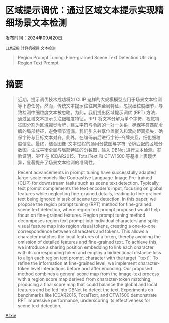 # 区域提示调优：通过区域文本提示实现精细场景文本检测

发布时间：2024年09月20日

`LLM应用` `计算机视觉` `文本检测`

> Region Prompt Tuning: Fine-grained Scene Text Detection Utilizing Region Text Prompt

# 摘要

> 近期，提示调优技术成功将如 CLIP 这样的大规模模型应用于场景文本检测等下游任务。然而，传统文本提示往往聚焦全局特征，忽视细粒度细节，导致检测中细粒度文本被忽略。为此，我们提出区域提示调优 (RPT) 方法，通过区域文本提示关注细粒度特征。RPT 将文本分解为单个字符，视觉特征图分割为区域视觉令牌，建立字符与令牌的一对一关系，确保字符匹配令牌的局部特征，避免细节遗漏。我们引入共享位置嵌入和双向距离损失，确保字符与目标文本对齐。此外，在编码前后进行字符-令牌交互，细化细粒度信息。最终，结合图像-文本过程的通用分数图与字符-令牌匹配的区域分数图，生成平衡全局与局部特征的分数图，输入 DBNet 进行文本检测。实验证明，RPT 在 ICDAR2015、TotalText 和 CTW1500 等基准上表现优异，显著提升了场景文本检测的准确性。

> Recent advancements in prompt tuning have successfully adapted large-scale models like Contrastive Language-Image Pre-trained (CLIP) for downstream tasks such as scene text detection. Typically, text prompt complements the text encoder's input, focusing on global features while neglecting fine-grained details, leading to fine-grained text being ignored in task of scene text detection. In this paper, we propose the region prompt tuning (RPT) method for fine-grained scene text detection, where region text prompt proposed would help focus on fine-grained features. Region prompt tuning method decomposes region text prompt into individual characters and splits visual feature map into region visual tokens, creating a one-to-one correspondence between characters and tokens. This allows a character matches the local features of a token, thereby avoiding the omission of detailed features and fine-grained text. To achieve this, we introduce a sharing position embedding to link each character with its corresponding token and employ a bidirectional distance loss to align each region text prompt character with the target ``text''. To refine the information at fine-grained level, we implement character-token level interactions before and after encoding. Our proposed method combines a general score map from the image-text process with a region score map derived from character-token matching, producing a final score map that could balance the global and local features and be fed into DBNet to detect the text. Experiments on benchmarks like ICDAR2015, TotalText, and CTW1500 demonstrate RPT impressive performance, underscoring its effectiveness for scene text detection.

[Arxiv](https://arxiv.org/abs/2409.13576)